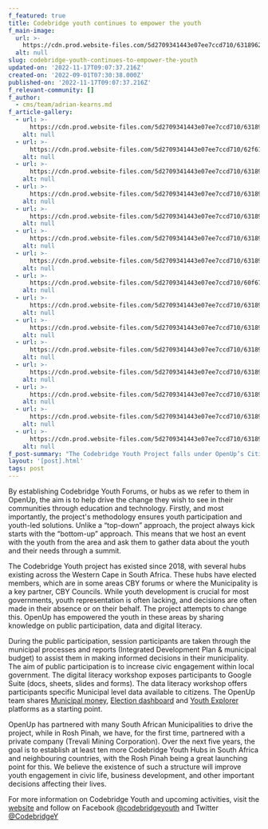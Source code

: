 ```yaml
---
f_featured: true
title: Codebridge youth continues to empower the youth
f_main-image:
  url: >-
    https://cdn.prod.website-files.com/5d2709341443e07ee7ccd710/631896210859803520d94e46_IMG_8236.jpg
  alt: null
slug: codebridge-youth-continues-to-empower-the-youth
updated-on: '2022-11-17T09:07:37.216Z'
created-on: '2022-09-01T07:30:38.000Z'
published-on: '2022-11-17T09:07:37.216Z'
f_relevant-community: []
f_author:
  - cms/team/adrian-kearns.md
f_article-gallery:
  - url: >-
      https://cdn.prod.website-files.com/5d2709341443e07ee7ccd710/631896697e6a49db727be1f5_IMG_8248.jpg
    alt: null
  - url: >-
      https://cdn.prod.website-files.com/5d2709341443e07ee7ccd710/62f614e577a56f6bac92ae1d_IMG_8255.jpg
    alt: null
  - url: >-
      https://cdn.prod.website-files.com/5d2709341443e07ee7ccd710/6318966946d688e37c0bddbb_IMG_8257.jpg
    alt: null
  - url: >-
      https://cdn.prod.website-files.com/5d2709341443e07ee7ccd710/631896697b782ed4e6f197f2_IMG_8268.jpg
    alt: null
  - url: >-
      https://cdn.prod.website-files.com/5d2709341443e07ee7ccd710/631896697b782e4dbef197f3_IMG_8295.jpg
    alt: null
  - url: >-
      https://cdn.prod.website-files.com/5d2709341443e07ee7ccd710/63189669a29a5444a23440b6_IMG_8321.jpg
    alt: null
  - url: >-
      https://cdn.prod.website-files.com/5d2709341443e07ee7ccd710/63189669a29a5441e234409b_IMG_8334.jpg
    alt: null
  - url: >-
      https://cdn.prod.website-files.com/5d2709341443e07ee7ccd710/60f6744c2ca6f40cd903cc37_IMG_8753.jpg
    alt: null
  - url: >-
      https://cdn.prod.website-files.com/5d2709341443e07ee7ccd710/631896a22e1ca9558b3354f1_IMG_4995.jpg
    alt: null
  - url: >-
      https://cdn.prod.website-files.com/5d2709341443e07ee7ccd710/631896a274b743c33bb6d6a4_IMG_5075.jpg
    alt: null
  - url: >-
      https://cdn.prod.website-files.com/5d2709341443e07ee7ccd710/631896a25757b109c008cde8_IMG_5083.jpg
    alt: null
  - url: >-
      https://cdn.prod.website-files.com/5d2709341443e07ee7ccd710/631896a22cbd18d7bababf69_IMG_5093.jpg
    alt: null
  - url: >-
      https://cdn.prod.website-files.com/5d2709341443e07ee7ccd710/631896a21ac399d2640f7322_IMG_5109.jpg
    alt: null
  - url: >-
      https://cdn.prod.website-files.com/5d2709341443e07ee7ccd710/631896f15116a956d159deee_IMG_5676.jpg
    alt: null
  - url: >-
      https://cdn.prod.website-files.com/5d2709341443e07ee7ccd710/631896f12e61dc09ed91c5f0_IMG_5743.jpg
    alt: null
f_post-summary: "The Codebridge Youth Project falls under OpenUp’s Citizen Engagement Programme. The programme exists to enable citizens, through the use of civic technology, to create platforms to engage with their government and other sectors to improve the quality of life in their communities. Codebridge Youth (CBY) focuses explicitly on the youth demographic.\_"
layout: '[post].html'
tags: post
---
```


By establishing Codebridge Youth Forums, or hubs as we refer to them in OpenUp, the aim is to help drive the change they wish to see in their communities through education and technology. Firstly, and most importantly, the project's methodology ensures youth participation and youth-led solutions. Unlike a “top-down” approach, the project always kick starts with the “bottom-up” approach. This means that we host an event with the youth from the area and ask them to gather data about the youth and their needs through a summit. 

The Codebridge Youth project has existed since 2018, with several hubs existing across the Western Cape in South Africa. These hubs have elected members, which are in some areas CBY forums or where the Municipality is a key partner, CBY Councils. While youth development is crucial for most governments, youth representation is often lacking, and decisions are often made in their absence or on their behalf. The project attempts to change this. OpenUp has empowered the youth in these areas by sharing knowledge on public participation, data and digital literacy. 

During the public participation, session participants are taken through the municipal processes and reports (Integrated Development Plan & municipal budget) to assist them in making informed decisions in their municipality. The aim of public participation is to increase civic engagement within local government. The digital literacy workshop exposes participants to Google Suite (docs, sheets, slides and forms). The data literacy workshop offers participants specific Municipal level data available to citizens. The OpenUp team shares [Municipal money](https://municipalmoney.gov.za/), [Election dashboard](https://elections.sanef.org.za/dashboard/elections-dashboard) and [Youth Explorer](https://geo.youthexplorer.org.za/) platforms as a starting point.

OpenUp has partnered with many South African Municipalities to drive the project, while in Rosh Pinah, we have, for the first time, partnered with a private company (Trevali Mining Corporation). Over the next five years, the goal is to establish at least ten more Codebridge Youth Hubs in South Africa and neighbouring countries, with the Rosh Pinah being a great launching point for this. We believe the existence of such a structure will improve youth engagement in civic life, business development, and other important decisions affecting their lives. 

For more information on Codebridge Youth and upcoming activities, visit the [website](https://codebridgeyouth.org.za/) and follow on Facebook [@codebridgeyouth](https://www.facebook.com/codebridgeyouth) and Twitter [@CodebridgeY](https://twitter.com/CodebridgeY) 

‍

